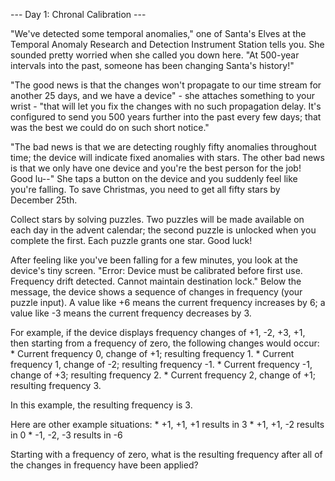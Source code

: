 --- Day 1: Chronal Calibration ---

   "We've detected some temporal anomalies," one of Santa's Elves at the
   Temporal Anomaly Research and Detection Instrument Station tells you.
   She sounded pretty worried when she called you down here. "At 500-year
   intervals into the past, someone has been changing Santa's history!"

   "The good news is that the changes won't propagate to our time stream
   for another 25 days, and we have a device" - she attaches something to
   your wrist - "that will let you fix the changes with no such
   propagation delay. It's configured to send you 500 years further into
   the past every few days; that was the best we could do on such short
   notice."

   "The bad news is that we are detecting roughly fifty anomalies
   throughout time; the device will indicate fixed anomalies with stars.
   The other bad news is that we only have one device and you're the best
   person for the job! Good lu--" She taps a button on the device and you
   suddenly feel like you're falling. To save Christmas, you need to get
   all fifty stars by December 25th.

   Collect stars by solving puzzles. Two puzzles will be made available on
   each day in the advent calendar; the second puzzle is unlocked when you
   complete the first. Each puzzle grants one star. Good luck!

   After feeling like you've been falling for a few minutes, you look at
   the device's tiny screen. "Error: Device must be calibrated before
   first use. Frequency drift detected. Cannot maintain destination lock."
   Below the message, the device shows a sequence of changes in frequency
   (your puzzle input). A value like +6 means the current frequency
   increases by 6; a value like -3 means the current frequency decreases
   by 3.

   For example, if the device displays frequency changes of +1, -2, +3,
   +1, then starting from a frequency of zero, the following changes would
   occur:
     * Current frequency  0, change of +1; resulting frequency  1.
     * Current frequency  1, change of -2; resulting frequency -1.
     * Current frequency -1, change of +3; resulting frequency  2.
     * Current frequency  2, change of +1; resulting frequency  3.

   In this example, the resulting frequency is 3.

   Here are other example situations:
     * +1, +1, +1 results in  3
     * +1, +1, -2 results in  0
     * -1, -2, -3 results in -6

   Starting with a frequency of zero, what is the resulting frequency
   after all of the changes in frequency have been applied?

